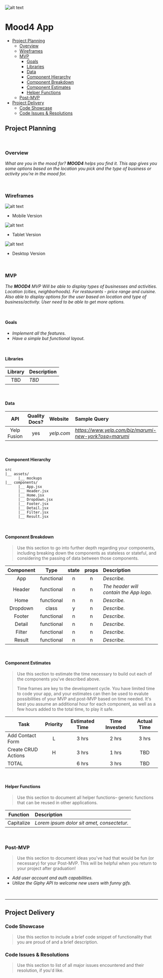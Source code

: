 ![alt text](https://i2.wp.com/brightestyoungthings.com/wp-content/uploads/2017/10/tumblr_static_tumblr_static__640.gif?resize=540%2C304&quality=100 "space gif")
# Mood4 App

- [Project Planning](#Project-Planning)
  - [Overview](#Overview)
  - [Wireframes](#Wireframes)
  - [MVP](#MVP)
    - [Goals](#Goals)
    - [Libraries](#Libraries)
    - [Data](#Data)
    - [Component Hierarchy](#Component-Hierarchy)
    - [Component Breakdown](#Component-Breakdown)
    - [Component Estimates](#Component-Estimates)
    - [Helper Functions](#Helper-Functions)
  - [Post-MVP](#Post-MVP)
- [Project Delivery](#Project-Delivery)
  - [Code Showcase](#Code-Showcase)
  - [Code Issues & Resolutions](#Code-Issues--Resolutions)

## Project Planning

<br>

### Overview

_What are you in the mood for? **MOOD4** helps you find it. This app gives you some options based on the location you pick and the type of business or activity you’re in the mood for._

<br>

### Wireframes

![alt text](https://i.imgur.com/5ZpfaNW.png "mobile mockup")

- Mobile Version

![alt text](https://i.imgur.com/cis2Kp4.png "tablet mockup")

- Tablet Version

![alt text](https://i.imgur.com/RiGUmxs.png "desktop mockup")

- Desktop Version

<br>

### MVP

_The **MOOD4** MVP Will be able to display types of businesses and activities. Location (cities, neighborhoods). For restaurants - price range and cuisine. Also able to display options for the user based on location and type of business/activity. User need to be able to get more options._

<br>

#### Goals

- _Implement all the features._
- _Have a simple but functional layout._

<br>

#### Libraries

|     Library      | Description                                |
| :--------------: | :----------------------------------------- |
|   TBD   | _TBD_ |

<br>

#### Data

|    API     | Quality Docs? | Website       | Sample Query                            |
| :--------: | :-----------: | :------------ | :-------------------------------------- |
| Yelp Fusion|      yes      | _yelp.com_ | _https://www.yelp.com/biz/marumi-new-york?osq=marumi_ |

<br>

#### Component Hierarchy

```
src
|__ assets/
      |__ mockups
|__ components/
      |__ App.jsx
      |__ Header.jsx
      |__ Home.jsx
      |__ Dropdown.jsx
      |__ Footer.jsx
      |__ Detail.jsx
      |__ Filter.jsx
      |__ Result.jsx
```

<br>

#### Component Breakdown

> Use this section to go into further depth regarding your components, including breaking down the components as stateless or stateful, and considering the passing of data between those components.

|  Component   |    Type    | state | props | Description                                                      |
| :----------: | :--------: | :---: | :---: | :--------------------------------------------------------------- |
|      App     | functional |   n   |   n   | _Describe._               |
|    Header    | functional |   n   |   n   | _The header will contain the App logo._               |
|  Home  | functional |   n   |   n   | _Describe._       |
|   Dropdown    |   class    |   y   |   n   | _Describe._      |
|    Footer    | functional |   n   |   n   | _Describe._ |
|    Detail    | functional |   n   |   n   | _Describe._               |
|    Filter    | functional |   n   |   n   | _Describe._              |
|    Result    | functional |   n   |   n   | _Describe._              |

<br>

#### Component Estimates

> Use this section to estimate the time necessary to build out each of the components you've described above. 
>
> Time frames are key to the development cycle. You have limited time to code your app, and your estimates can then be used to evalute possibilities of your MVP and post-MVP based on time needed. It's best you assume an additional hour for each component, as well as a few hours added to the total time, to play it safe.

| Task                | Priority | Estimated Time | Time Invested | Actual Time |
| ------------------- | :------: | :------------: | :-----------: | :---------: |
| Add Contact Form    |    L     |     3 hrs      |     2 hrs     |    3 hrs    |
| Create CRUD Actions |    H     |     3 hrs      |     1 hrs     |     TBD     |
| TOTAL               |          |     6 hrs      |     3 hrs     |     TBD     |

<br>

#### Helper Functions

> Use this section to document all helper functions– generic functions that can be reused in other applications.

|  Function  | Description                                |
| :--------: | :----------------------------------------- |
| Capitalize | _Lorem ipsum dolor sit amet, consectetur._ |

<br>

### Post-MVP

> Use this section to document ideas you've had that would be fun (or necessary) for your Post-MVP. This will be helpful when you return to your project after graduation!

- _Add user account and auth capabilities._
- _Utilize the Giphy API to welcome new users with funny gifs._

<br>

***

## Project Delivery

### Code Showcase

> Use this section to include a brief code snippet of functionality that you are proud of and a brief description.

### Code Issues & Resolutions

> Use this section to list of all major issues encountered and their resolution, if you'd like.